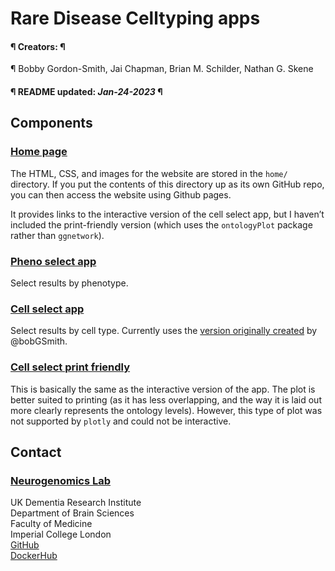 Rare Disease Celltyping apps
================
<h4> ¶ Creators: ¶ </h4> ¶ Bobby Gordon-Smith, Jai Chapman, Brian M.
Schilder, Nathan G. Skene
<h4> ¶ README updated: <i>Jan-24-2023</i> ¶ </h4>

## Components

### [Home page](https://neurogenomics.github.io/rare_disease_celltyping_apps/home)

The HTML, CSS, and images for the website are stored in the `home/`
directory. If you put the contents of this directory up as its own
GitHub repo, you can then access the website using Github pages.

It provides links to the interactive version of the cell select app, but
I haven’t included the print-friendly version (which uses the
`ontologyPlot` package rather than `ggnetwork`).

### [Pheno select app](https://neurogenomics.shinyapps.io/pheno_select)

Select results by phenotype.

### [Cell select app](https://neurogenomics.shinyapps.io/cell_select/)

Select results by cell type. Currently uses the [version originally
created](https://ovrhuman.shinyapps.io/Cell_select_ggnetwork/) by
@bobGSmith.

### [Cell select print friendly](https://ovrhuman.shinyapps.io/Cell_select_ggnetwork/)

This is basically the same as the interactive version of the app. The
plot is better suited to printing (as it has less overlapping, and the
way it is laid out more clearly represents the ontology levels).
However, this type of plot was not supported by `plotly` and could not
be interactive.

## Contact

### [Neurogenomics Lab](https://www.neurogenomics.co.uk/)

UK Dementia Research Institute  
Department of Brain Sciences  
Faculty of Medicine  
Imperial College London  
[GitHub](https://github.com/neurogenomics)  
[DockerHub](https://hub.docker.com/orgs/neurogenomicslab)

<br>
